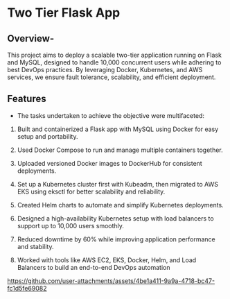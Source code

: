 # Two Tier Flask App

## Overview- 
This project aims to deploy a scalable two-tier application running on Flask and MySQL, designed to handle 10,000 concurrent users while adhering to best DevOps practices. By leveraging Docker, Kubernetes, and AWS services, we ensure fault tolerance, scalability, and efficient deployment.

## Features
- The tasks undertaken to achieve the objective were multifaceted:
1. Built and containerized a Flask app with MySQL using Docker for easy setup and portability.

2. Used Docker Compose to run and manage multiple containers together.

3. Uploaded versioned Docker images to DockerHub for consistent deployments.

4. Set up a Kubernetes cluster first with Kubeadm, then migrated to AWS EKS using eksctl for better scalability and reliability.

5. Created Helm charts to automate and simplify Kubernetes deployments.

6. Designed a high-availability Kubernetes setup with load balancers to support up to 10,000 users smoothly.

7. Reduced downtime by 60% while improving application performance and stability.

8. Worked with tools like AWS EC2, EKS, Docker, Helm, and Load Balancers to build an end-to-end DevOps automation

 https://github.com/user-attachments/assets/4be1a411-9a9a-4718-bc47-fc1d5fe69082



